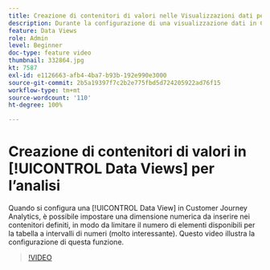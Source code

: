 ```yaml
---
title: Creazione di contenitori di valori nelle Visualizzazioni dati per l’analisi
description: Durante la configurazione di una visualizzazione dati in Customer Journey Analytics, puoi impostare una dimensione numerica da inserire nei contenitori definiti, in modo da limitare il numero di elementi disponibili per la tabella a intervalli di numeri (molto interessante). Questo video illustra la configurazione di questa funzione.
feature: Data Views
role: Admin
level: Beginner
doc-type: feature video
thumbnail: 332864.jpg
kt: 7587
exl-id: e1126663-afb4-4ba7-b93b-192e990e3000
source-git-commit: 2b5a19397f7c2b2e775fbd5d724205922ad76f15
workflow-type: tm+mt
source-wordcount: '110'
ht-degree: 100%

---
```


# Creazione di contenitori di valori in [!UICONTROL Data Views] per l’analisi

Quando si configura una [!UICONTROL Data View] in Customer Journey Analytics, è possibile impostare una dimensione numerica da inserire nei contenitori definiti, in modo da limitare il numero di elementi disponibili per la tabella a intervalli di numeri (molto interessante). Questo video illustra la configurazione di questa funzione.

>[!VIDEO](https://video.tv.adobe.com/v/332864/?quality=12&learn=on)
